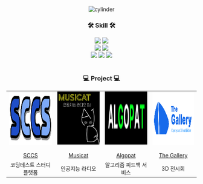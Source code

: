 

<div align="center">

  ![cylinder](https://capsule-render.vercel.app/api?type=cylinder&color=0080FF&text=Lee%20Chan%20Hee&fontAlignY=45&fontSize=40&height=150&desc=Back-end%20Engineer&descAlignY=70&fontColor=FFFFFF)
  
  ### 🛠️ Skill 🛠️
  <div>
    <img src="https://img.shields.io/badge/Java-007396?style=flat&logo=OpenJDK&logoColor=white"/>
    <img src="https://img.shields.io/badge/Python-3776AB?style=flat-square&logo=Python&logoColor=white"/>
  </div>
  <div>
    <img src="https://img.shields.io/badge/SpringBoot-6DB33F?style=flat-square&logo=SpringBoot&logoColor=white"/>
    <img src="https://img.shields.io/badge/FastAPI-009688?style=flat-square&logo=FastAPI&logoColor=white"/>
  </div>
  <div>
    <img src="https://img.shields.io/badge/mariaDB-003545?style=flat-square&logo=mariaDB&logoColor=white"/>
    <img src="https://img.shields.io/badge/redis-DC382D?style=flat-square&logo=redis&logoColor=white"/> 
    <img src="https://img.shields.io/badge/kafka-231F20?style=flat-square&logo=Apache-Kafka&logoColor=white"/>
  </div>
  <div>
    
</div>

</br>

<div align="center">
  
  ###  💻 Project 💻
  
  <table>
      <tr>
          <td height="140px" align="center"> <a href="https://github.com/chancehee/SCCS">
              <img src="image/S1.png" height="140px" width="140px" /> <br><br> SCCS </a> <br></td>
          <td height="140px" align="center"> <a href="https://github.com/chancehee/MUSICAT">
              <img src="image/M1.png" height="140px" width="140px" /> <br><br> Musicat </a> <br></td>
          <td height="140px" align="center"> <a href="https://github.com/chancehee/ALGOPAT">
              <img src="image/A3.png" height="140px" width="140px" /> <br><br> Algopat </a> <br></td>
          <td height="140px" align="center"> <a href="https://github.com/nekarak8s/gallery">
              <img src="image/TheGallery.png" height="140px" width="140px" /> <br><br> The Gallery </a> <br></td>
      </tr>
      <tr>
          <td align="center">코딩테스트 스터디 플랫폼<br/></td>
          <td align="center">인공지능 라디오<br/></td>
          <td align="center">알고리즘 피드백 서비스<br/></td>
          <td align="center">3D 전시회<br/></td>
      </tr>
  </table>
</div>



